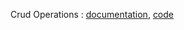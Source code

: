 Crud Operations : [documentation], [code]  

[documentation]: https://www.angularcode.com/useful-database-helper-class-to-generate-crud-statements-using-php-and-mysql/
[code]: https://github.com/itswadesh/angularcode-database-helper-php